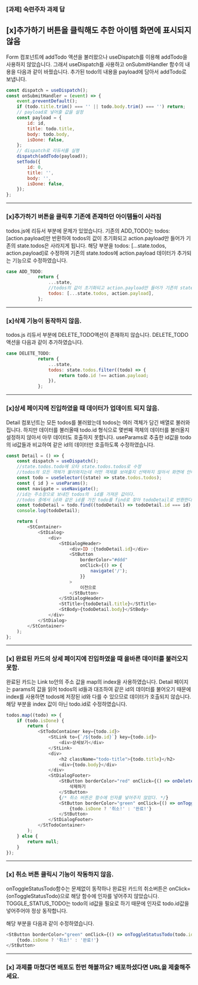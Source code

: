 ### [과제] 숙련주차 과제 답

## [x]추가하기 버튼을 클릭해도 추한 아이템 화면에 표시되지 않음

Form 컴포넌트에 addTodo 액션을 불러왔으나 useDispatch를 이용해 addTodo을 사용하지 않았습니다.
그래서 useDispatch를 사용하고 onSubmitHandler 함수의 내용을 다음과 같이 바꿨습니다.
추가된 todo의 내용을 payload에 담아서 addTodo로 보냅니다.

```javascript
const dispatch = useDispatch();
const onSubmitHandler = (event) => {
    event.preventDefault();
    if (todo.title.trim() === '' || todo.body.trim() === '') return;
    // payload로 넣어줄 값을 설정
    const payload = {
        id: id,
        title: todo.title,
        body: todo.body,
        isDone: false,
    };
    // dispatch로 리듀서를 실행
    dispatch(addTodo(payload));
    setTodo({
        id: 0,
        title: '',
        body: '',
        isDone: false,
    });
};
```

---

### [x]추가하기 버튼을 클릭후 기존에 존재하던 아이템들이 사라짐

todos.js에 리듀서 부분에 문제가 있었습니다. 기존의 ADD_TODO는 todos:[action.payload]만 반환하여 todos의 값이 초기화되고 action.payload만 들어가 기존의 state.todos은 사라지게 됩니다. 해당 부분을 todos: [...state.todos, action.payload]로 수정하여 기존의 state.todos에 action.payload 데이터가 추가되는 기능으로 수정하였습니다.

```javascript
case ADD_TODO:
            return {
                ...state,
                //todos의 값이 초기화되고 action.payload만 들어가 기존의 state.todos들이 지워지게됨
                todos: [...state.todos, action.payload],
            };
```

---

### [x]삭제 기능이 동작하지 않음.

todos.js 리듀서 부분에 DELETE_TODO액션이 존재하지 않습니다. DELETE_TODO액션을 다음과 같이 추가하였습니다.

```javascript
case DELETE_TODO:
            return {
                ...state,
                todos: state.todos.filter((todo) => {
                    return todo.id !== action.payload;
                }),
            };
```

---

### [x]상세 페이지에 진입하였을 때 데이터가 업데이트 되지 않음.

Detail 컴포넌트는 모든 todos를 불러왔는데 todos는 여러 객체가 담긴 배열로 불러와집니다. 하지만 데이터를 불러올때 todo.id 형식으로 몇번째 객체의 데이터를 불러올지 설정하지 않아서 아무 데이터도 호출하지 못합니다.
useParams로 추출한 id값을 todo의 id값들과 비교하여 같은 id의 데이터만 호출하도록 수정하였습니다.

```javascript
const Detail = () => {
    const dispatch = useDispatch();
    //state.todos.todo에 오타 state.todos.todos로 수정
    //todos의 모든 객체가 불러와지는데 어떤 객체를 보여줄지 선택하지 않아서 화면에 안나옴
    const todo = useSelector((state) => state.todos.todos);
    const { id } = useParams();
    const navigate = useNavigate();
    //id는 주소창으로 보내진 todos의  id를 가져온 값이다.
    //todos 중에서 id와 같은 id를 가진 todo를 find로 찾아 todoDetail로 반환한다.
    const todoDetail = todo.find((todoDetail) => todoDetail.id === id);
    console.log(todoDetail);

    return (
        <StContainer>
            <StDialog>
                <div>
                    <StDialogHeader>
                        <div>ID :{todoDetail.id}</div>
                        <StButton
                            borderColor="#ddd"
                            onClick={() => {
                                navigate('/');
                            }}
                        >
                            이전으로
                        </StButton>
                    </StDialogHeader>
                    <StTitle>{todoDetail.title}</StTitle>
                    <StBody>{todoDetail.body}</StBody>
                </div>
            </StDialog>
        </StContainer>
    );
};
```

---

### [x] 완료된 카드의 상세 페이지에 진입하였을 때 올바른 데이터를 불러오지 못함.

완료된 카드는 Link to안의 주소 값을 map의 index을 사용하였습니다. Detail 페이지는 params의 값을 읽어 todos의 id들과 대조하여 같은 id의 데이터를 불어오기 때문에 index를 사용하면 todos에 저장된 id와 다를 수 있으므로 데이터가 호출되지 않습니다.
해당 부분을 index 값이 아닌 todo.id로 수정하였습니다.

```javascript
todos.map((todo) => {
    if (todo.isDone) {
        return (
            <StTodoContainer key={todo.id}>
                <StLink to={`/${todo.id}`} key={todo.id}>
                    <div>상세보기</div>
                </StLink>
                <div>
                    <h2 className="todo-title">{todo.title}</h2>
                    <div>{todo.body}</div>
                </div>
                <StDialogFooter>
                    <StButton borderColor="red" onClick={() => onDeleteTodo(todo.id)}>
                        삭제하기
                    </StButton>
                    {/* 취소 버튼은 함수에 인자를 넣어주지 않았다. */}
                    <StButton borderColor="green" onClick={() => onToggleStatusTodo(todo.id)}>
                        {todo.isDone ? '취소!' : '완료!'}
                    </StButton>
                </StDialogFooter>
            </StTodoContainer>
        );
    } else {
        return null;
    }
});
```

---

### [x] 취소 버튼 클릭시 기능이 작동하지 않음.

onToggleStatusTodo함수는 문제없이 동작하나 완료된 카드의 취소버튼은 onClick={onToggleStatusTodo}으로 해당 함수에 인자를 넣어주지 않았습니다. TOGGLE_STATUS_TODO는 todo의 id값을 필요로 하기 때문에 인자로 todo.id값을 넣어주어야 정상 동작합니다.

해당 부분을 다음과 같이 수정하였습니다.

```javascript
<StButton borderColor="green" onClick={() => onToggleStatusTodo(todo.id)}>
    {todo.isDone ? '취소!' : '완료!'}
</StButton>
```

---

### [x] 과제를 마쳤다면 배포도 한번 해볼까요? 배포하셨다면 URL을 제출해주세요.
